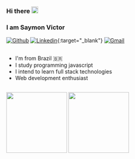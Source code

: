 ### Hi there <img src="https://raw.githubusercontent.com/iampavangandhi/iampavangandhi/master/gifs/Hi.gif" width="18px">
### I am Saymon Victor

 [![Github](https://img.shields.io/badge/-Github-000?style=flat&logo=Github&logoColor=white)](https://github.com/Symonnv)
 [![Linkedin](https://img.shields.io/badge/-LinkedIn-blue?style=flat&logo=Linkedin&logoColor=white)](https://www.linkedin.com/in/saymonvictor/){:target="_blank"}
 [![Gmail](https://img.shields.io/badge/-Gmail-c14438?style=flat&logo=Gmail&logoColor=white)](mailto:saymonnnvict0r@gmail.com)

##

- I'm from Brazil 🇧🇷
- I study programming javascript
- I intend to learn full stack technologies
- Web development enthusiast

##

<div>
 <img height="160px" src="https://github-readme-stats.vercel.app/api?username=Symonnv&show_icons=true&theme=dark&include_all_commits=true&count_private=true"/>
 <img height="160px" src="https://github-readme-stats.vercel.app/api/top-langs/?username=Symonnv&layout=compact&langs_count=16&theme=dark"/>
</div>

